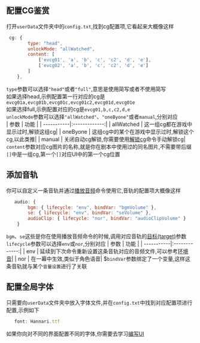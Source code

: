 ## 配置CG鉴赏
打开`userData`文件夹中的`config.txt`,找到cg配置项,它看起来大概像这样
```js
 cg: {
        type: "head",
        unlockMode: "allWatched",
        content: [
            ['evcg01', 'a', 'b', 'c', 'c2', 'd', 'e'],
            ['evcg02', 'a', 'b', 'c', 'c2', 'd', 'e']
        ]
    },
```
`type`参数可以选择`"head"`或者`"full"`,意思是使用简写或者不使用简写<br/>
如果选择head,示例配置第一行对应的cg是`evcg01a,evcg01b,evcg01c,evcg01c2,evcg01d,evcg01e`<br/>
如果选择full,示例配置对应的cg是`evcg01,b,c,c2,d,e`<br/>
`unlockMode`参数可以选择`"allWatched"`、`"oneByone"`或者`manual`,分别对应<br/>
| 参数        | 功能         |
| -----------|:-------------:|
| allWatched | 这一组cg都在游戏中显示过时,解锁这组cg|
| oneByone   | 这组cg中的某个在游戏中显示过时,解锁这个cg,以此类推|
| manual     | 关闭自动cg解锁,你需要使用[解锁cg](#解锁cg)命令手动解锁cg|
`content`参数对应cg图片的名称,就是你在剧本中使用过的同名图片,不需要带后缀<br/>
`[]`中是一组cg,第一个`[]`对应UI中的第一个cg位置<br/>
## 添加音轨
你可以自定义一条音轨并通过[播放音频](#播放音频)命令使用它,音轨的配置项大概像这样<br/>
```js
   audio: {
        bgm: { lifecycle: "env", bindVar: "bgmVolume" },
        se: { lifecycle: "env", bindVar: "seVolume" },
        audioClip: { lifecycle: "nor", bindVar: "audioClipVolume" }
    }
```
`bgm`、`se`这些是你在使用播放音频命令的时候,调用对应音轨的[目标(target)](#目标)参数<br/>
`lifecycle`参数可以选择`env`或`nor`,分别对应
| 参数        | 功能         |
| -----------|:-------------:|
| env | 延续到下次命令重新设置这条音轨对应的音频文件,可以参考[环境音](#播放环境音)|
| nor | 在一幕中生效,类似于角色语音|
$`bindVar`参数绑定了一个变量,这样这条音轨就与某个`音量设置`进行了关联
## 配置全局字体
只需要向`userData`文件夹中放入字体文件,并在`config.txt`中找到对应配置项进行配置,示例如下
```js
   font: Hannari.ttf
```
如果你向对不同的界面配置不同的字体,你需要去学习[编写UI](../extend/ui)